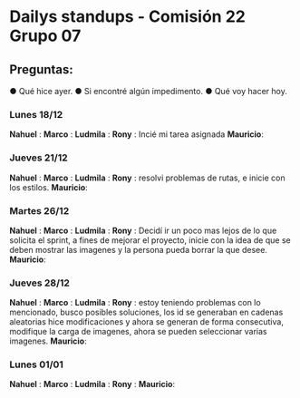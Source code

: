 # Dailys standups - Comisión 22 Grupo 07
## Preguntas:  
● Qué hice ayer.
● Si encontré algún impedimento.
● Qué voy hacer hoy.

### Lunes 18/12

**Nahuel** : 
**Marco** :
**Ludmila** : 
**Rony** : Incié mi tarea asignada
**Mauricio**:


### Jueves 21/12

**Nahuel** : 
**Marco** :
**Ludmila** : 
**Rony** : resolvi problemas de rutas, e inicie con los estilos.
**Mauricio**:

### Martes 26/12

**Nahuel** : 
**Marco** :
**Ludmila** : 
**Rony** : Decidí ir un poco mas lejos de lo que solicita el sprint, a fines de mejorar el proyecto, inicie 
 con la idea de que se deben mostrar las imagenes y la persona pueda borrar la que desee.
**Mauricio**:


### Jueves 28/12

**Nahuel** : 
**Marco** :
**Ludmila** : 
**Rony** : estoy teniendo problemas con lo mencionado, busco posibles soluciones, los id se generaban en cadenas aleatorias
hice modificaciones y ahora se generan de forma consecutiva, modifique la carga de imagenes, ahora se pueden seleccionar varias imagenes.
**Mauricio**:

### Lunes 01/01

**Nahuel** : 
**Marco** :
**Ludmila** : 
**Rony** :
**Mauricio**:

